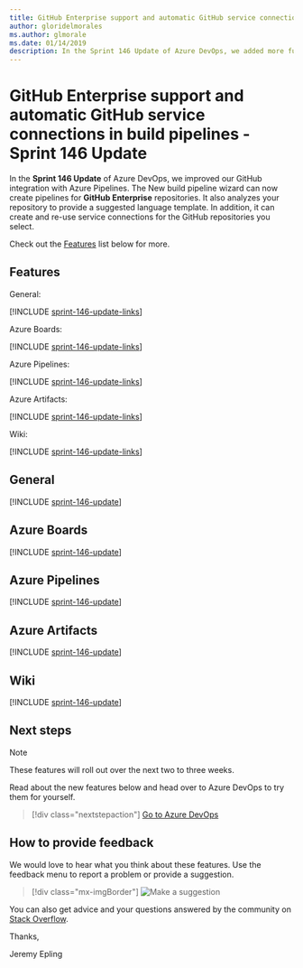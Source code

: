 ```yaml
---
title: GitHub Enterprise support and automatic GitHub service connections in build pipelines - Sprint 146 Update
author: gloridelmorales
ms.author: glmorale
ms.date: 01/14/2019
description: In the Sprint 146 Update of Azure DevOps, we added more functionality to support GitHub integration
---
```


# GitHub Enterprise support and automatic GitHub service connections in build pipelines - Sprint 146 Update

In the **Sprint 146 Update** of Azure DevOps, we improved our GitHub integration with Azure Pipelines. The New build pipeline wizard can now create pipelines for **GitHub Enterprise** repositories. It also analyzes your repository to provide a suggested language template. In addition, it can create and re-use service connections for the GitHub repositories you select.

Check out the [Features](#features) list below for more.

## Features

General:

[!INCLUDE [sprint-146-update-links](includes/general/sprint-146-update-links.md)]

Azure Boards:

[!INCLUDE [sprint-146-update-links](includes/boards/sprint-146-update-links.md)]

Azure Pipelines:

[!INCLUDE [sprint-146-update-links](includes/pipelines/sprint-146-update-links.md)]

Azure Artifacts:

[!INCLUDE [sprint-146-update-links](includes/artifacts/sprint-146-update-links.md)]

Wiki:

[!INCLUDE [sprint-146-update-links](includes/wiki/sprint-146-update-links.md)]

## General

[!INCLUDE [sprint-146-update](includes/general/sprint-146-update.md)]

## Azure Boards

[!INCLUDE [sprint-146-update](includes/boards/sprint-146-update.md)]

## Azure Pipelines

[!INCLUDE [sprint-146-update](includes/pipelines/sprint-146-update.md)]

## Azure Artifacts

[!INCLUDE [sprint-146-update](includes/artifacts/sprint-146-update.md)]

## Wiki

[!INCLUDE [sprint-146-update](includes/wiki/sprint-146-update.md)]

## Next steps

> [!NOTE]
> These features will roll out over the next two to three weeks.

Read about the new features below and head over to Azure DevOps to try them for yourself.

> [!div class="nextstepaction"]
> [Go to Azure DevOps](https://go.microsoft.com/fwlink/?LinkId=307137&campaign=o~msft~docs~product-vsts~release-notes)

## How to provide feedback

We would love to hear what you think about these features. Use the feedback menu to report a problem or provide a suggestion.

> [!div class="mx-imgBorder"]
> ![Make a suggestion](../media/help-make-a-suggestion.png)

You can also get advice and your questions answered by the community on [Stack Overflow](https://stackoverflow.com/questions/tagged/vsts).

Thanks,

Jeremy Epling
